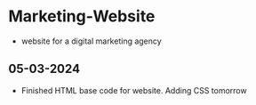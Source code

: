 # Marketing-Website
- website for a digital marketing agency

## 05-03-2024
- Finished HTML base code for website. Adding CSS tomorrow

